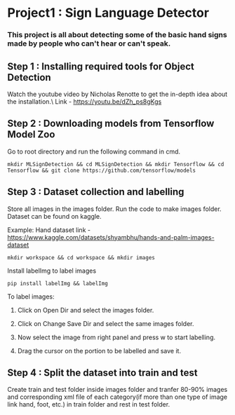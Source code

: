 # Project1 : Sign Language Detector
### This project is all about detecting some of the basic hand signs made by people who can't hear or can't speak.
## Step 1 : Installing required tools for Object Detection
Watch the youtube video by Nicholas Renotte to get the in-depth idea about the installation.\ Link - https://youtu.be/dZh_ps8gKgs
## Step 2 : Downloading models from Tensorflow Model Zoo
Go to root directory and run the following command in cmd.

    mkdir MLSignDetection && cd MLSignDetection && mkdir Tensorflow && cd Tensorflow && git clone https://github.com/tensorflow/models
## Step 3 : Dataset collection and labelling

Store all images in the images folder. Run the code to make images folder.
Dataset can be found on kaggle.

Example: Hand dataset link - https://www.kaggle.com/datasets/shyambhu/hands-and-palm-images-dataset

    mkdir workspace && cd workspace && mkdir images
Install labelImg to label images

    pip install labelImg && labelImg
To label images:

 1) Click on Open Dir and select the images folder.
 
 2) Click on Change Save Dir and select the same images folder.
 
 3) Now select the image from right panel and press w to start labelling.
 
 4) Drag the cursor on the portion to be labelled and save it.
 
## Step 4 : Split the dataset into train and test
Create train and test folder inside images folder and tranfer 80-90% images and corresponding xml file of each category(if more than one type of image link hand, foot, etc.) in train folder and rest in test folder.
 
       
